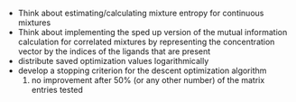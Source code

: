 * Think about estimating/calculating mixture entropy for continuous mixtures
* Think about implementing the sped up version of the mutual information
    calculation for correlated mixtures by representing the concentration
    vector by the indices of the ligands that are present
* distribute saved optimization values logarithmically
* develop a stopping criterion for the descent optimization algorithm
    1) no improvement after 50% (or any other number) of the matrix entries tested
